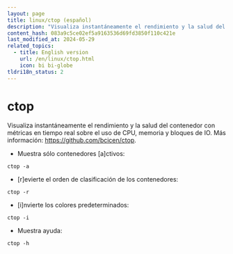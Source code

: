 ```yaml
---
layout: page
title: linux/ctop (español)
description: "Visualiza instantáneamente el rendimiento y la salud del contenedor con métricas en tiempo real sobre el uso de CPU, memoria y bloques de IO."
content_hash: 083a9c5ce02ef5a9163536d69fd3850f110c421e
last_modified_at: 2024-05-29
related_topics:
  - title: English version
    url: /en/linux/ctop.html
    icon: bi bi-globe
tldri18n_status: 2
---
```

# ctop

Visualiza instantáneamente el rendimiento y la salud del contenedor con métricas en tiempo real sobre el uso de CPU, memoria y bloques de IO.
Más información: <https://github.com/bcicen/ctop>.

- Muestra sólo contenedores [a]ctivos:

`ctop -a`

- [r]evierte el orden de clasificación de los contenedores:

`ctop -r`

- [i]nvierte los colores predeterminados:

`ctop -i`

- Muestra ayuda:

`ctop -h`
